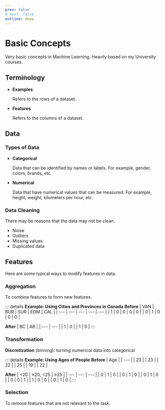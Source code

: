 ```yaml
---
prev: false
# next: false
outline: deep
---
```


# Basic Concepts

Very basic concepts in Machine Learning. Heavily based on my University courses.

## Terminology

- **Examples**

  Refers to the rows of a dataset.

- **Features**

  Refers to the columns of a dataset.

## Data

### Types of Data

- **Categorical**

  Data that can be identified by names or labels. For example, gender, colors, brands, etc.

- **Numerical**

  Data that have numerical values that can be measured. For example, height, weight, kilometers per hour, etc.


### Data Cleaning

There may be reasons that the data may not be clean.
- Noise
- Outliers
- Missing values
- Duplicated data

## Features

Here are some typical ways to modify features in data.

### Aggregation

To combine features to form new features.

::: details **Example: Using Cities and Provinces in Canada**
**Before**
| VAN | BUR | SUR | EDM | CAL |
| --- | --- | --- | --- | --- |
| 1 | 0 | 0 | 0 | 0 |
| 0 | 1 | 0 | 0 | 0 |

**After**
| BC | AB |
| --- | --- |
| 1 | 0 |
| 1 | 0 |
:::

### Transformation

**Discretization** (binning): turning numerical data into categorical

::: details **Example: Using Ages of People**
**Before**
| Age |
| --- |
| 23 |
| 23 |
| 22 |
| 25 |
| 19 |
| 22 |

**After**
| <20 | ≥20, <25 | ≥25 |
| --- | --- | --- |
| 0 | 1 | 0 |
| 0 | 1 | 0 |
| 0 | 1 | 0 |
| 0 | 0 | 1 |
| 1 | 0 | 0 |
| 0 | 1 | 0 |
:::

### Selection

To remove features that are not relevant to the task.